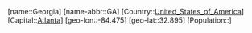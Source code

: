 ﻿---
location: [32.895,-84.475]
type: State
tags:
- geo/State


SpocWebEntityId: 36036
isDeleted: false
confidential: public

---
[name::Georgia]
[name-abbr::GA]
[Country::[United_States_of_America](geo/Continent/North-America/United_States_of_America.md)]
[Capital::[Atlanta](geo/Continent/North-America/United_States_of_America/Georgia/Atlanta.md)]
[geo-lon::-84.475]
[geo-lat::32.895]
[Population::]

